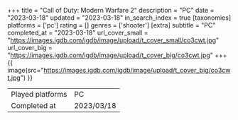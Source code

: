 +++
title = "Call of Duty: Modern Warfare 2"
description = "PC"
date = "2023-03-18"
updated = "2023-03-18"
in_search_index = true
[taxonomies]
platforms = ['pc']
rating = []
genres = ['shooter']
[extra]
subtitle = "PC"
completed_at = "2023-03-18"
url_cover_small = "https://images.igdb.com/igdb/image/upload/t_cover_small/co3cwt.jpg"
url_cover_big = "https://images.igdb.com/igdb/image/upload/t_cover_big/co3cwt.jpg"
+++
{{ image(src="https://images.igdb.com/igdb/image/upload/t_cover_big/co3cwt.jpg") }}

|              |            |
| ------------ | ---------- |
| Played platforms    | PC |
| Completed at | 2023/03/18 |

